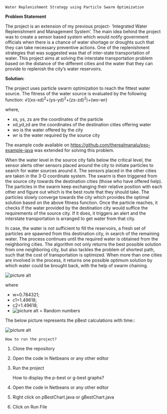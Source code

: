     Water Replenishment Strategy using Particle Swarm Optimization
    

**Problem Statement**

The project is an extension of my previous project- ‘Integrated Water Replenishment and Management System’. 
The main idea behind the project was to create a sensor based system which would notify government officials when there is a chance of water shortage or droughts such that they can take necessary preventive actions. 
One of the replenishment strategies that was suggested was that of inter-state transportation of water. This project aims at solving the interstate transportation problem based on the distance of the different cities and the water that they can provide to replenish the city’s water reservoirs.


**Solution:**


The project uses particle swarm optimization to reach the fittest water source. The fitness of the water source is evaluated by the following function:
√((xs-xd)<sup>2</sup>+(ys-yd)<sup>2</sup>+(zs-zd)<sup>2</sup>)+(wo-wr)

where,
-   xs, ys, zs are the coordinates of the particle
-   xd,yd,zd are the coordinates of the destination cities offering water
-   wo is the water offered by the city
-   wr is the water required by the source city


The example code available on https://github.com/therealmanalu/pso-example-java was extended for solving this problem.

When the water level in the source city falls below the critical level, the sensor alerts other sensors placed around the city to initiate particles to search for water sources around it. The sensors placed in the other cities are taken in the 3-D coordinate system.
The swarm is then triggered from the source city towards the destination cities (those who have offered help). The particles in the swarm keep exchanging their relative position with each other and figure out which is the best route that they should take. The particles slowly converge towards the city which provides the optimal solution based on the above fitness function. 
Once the particle reaches, it checks if the water provided by the destination city would suffice the requirements of the source city. If it does, it triggers an alert and the interstate transportation is arranged to get water from that city.


In case, the water is not sufficient to fill the reservoirs, a fresh set of particles are spawned from this destination city, in search of the remaining water. The process continues until the required water is obtained from the neighboring cities.
The algorithm not only returns the best possible solution from one neighboring city, but also tackles the problem of shortest path, such that the cost of transportation is optimized. When more than one cities are involved in the process, it returns one possible optimum solution by which water could be brought back, with the help of swarm chaining.



![picture alt](https://s3.amazonaws.com/ranadeep.space/images/PSO+Formula.jpg"formula")

where 
-   w=0.784321;
-   c1=1.49618;
-   c2=1.49618;
-   ![picture alt](https://s3.amazonaws.com/ranadeep.space/images/PSOsymbol.jpg"symbol")
  = Random numbers




The below picture represents the pBest calculations with time::


![picture alt](https://s3.amazonaws.com/ranadeep.space/images/PSOsymbol.jpg"symbol")




    How to run the project?

1. Clone the repository
2. Open the code in Netbeans or any other editor
3. Run the project

  
    How to display the p-best or g-best graphs?

1. Open the code in Netbeans or any other editor
2. Right click on pBestChart.java or gBestChart.java
3. Click on Run File
